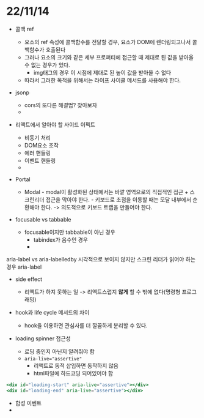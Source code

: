 # 22/11/14


- 콜백 ref
	- 요소의 ref 속성에 콜백함수를 전달할 경우, 요소가 DOM에 렌더링되고나서 콜백함수가 호출된다
	- 그러나 요소의 크기와 같은 세부 프로퍼티에 접근할 때 제대로 된 값을 받아올 수 없는 경우가 있다.
		- img태그의 경우 이 시점에 제대로 된 높이 값을 받아올 수 없다
	- 따라서 그러한 목적을 위해서는 라이프 사이클 메서드를 사용해야 한다.

- jsonp
	- cors의 또다른 해결법? 찾아보자
	- 


- 리액트에서 알아야 할 사이드 이펙트
	- 비동기 처리
	- DOM요소 조작
	- 에러 핸들링
	- 이벤트 핸들링
	- 


- Portal
	- Modal
			- modal이 활성화된 상태에서는 바깥 영역으로의 직접적인 접근 + 스크린리더 접근을 막아야 한다.
			- 키보드로 초점을 이동할 때는 모달 내부에서 순환해야 한다. -> 의도적으로 키보드 트랩을 만들어야 한다.

- focusable vs tabbable
	- focusable이지만 tabbable이 아닌 경우
		- tabindex가 음수인 경우
		- 

aria-label vs aria-labelledby
시각적으로 보이지 않지만 스크린 리더가 읽어야 하는 경우 aria-label


- side effect
	- 리액트가 하지 못하는 일 -> 리액트스럽지 **않게** 할 수 밖에 없다(명령형 프로그래밍)

- hook과 life cycle 메서드의 차이
	- hook을 이용하면 관심사를 더 깔끔하게 분리할 수 있다.

- loading spinner 접근성
	- 로딩 중인지 아닌지 알려줘야 함
	- `aria-live="assertive"`
		- 리액트로 동적 삽입하면 동작하지 않음
		- html파일에 하드코딩 되어있어야 함

```jsx
<div id="loading-start" aria-live="assertive"></div>
<div id="loading-end" aria-live="assertive"></div>
```

- 합성 이벤트
- 